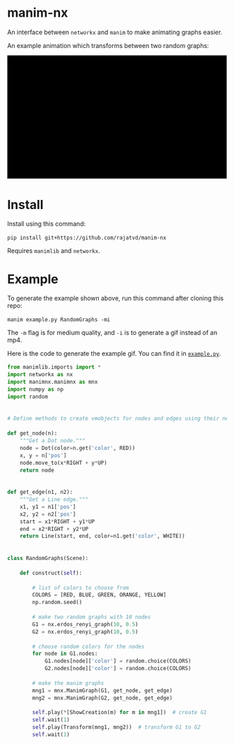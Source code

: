 # manim-nx
An interface between `networkx` and `manim` to make animating graphs easier.

An example animation which transforms between two random graphs:

![](random_graphs.gif)


# Install

Install using this command:

`pip install git+https://github.com/rajatvd/manim-nx`

Requires `manimlib` and `networkx`.

# Example

To generate the example shown above, run this command after cloning this repo:

`manim example.py RandomGraphs -mi`

The `-m` flag is for medium quality, and `-i` is to generate a gif instead of an mp4.


Here is the code to generate the example gif. You can find it in [`example.py`](https://github.com/rajatvd/manim-nx/blob/master/example.py).

```py
from manimlib.imports import *
import networkx as nx
import manimnx.manimnx as mnx
import numpy as np
import random


# Define methods to create vmobjects for nodes and edges using their networkx attributes

def get_node(n):
    """Get a Dot node."""
    node = Dot(color=n.get('color', RED))
    x, y = n['pos']
    node.move_to(x*RIGHT + y*UP)
    return node


def get_edge(n1, n2):
    """Get a Line edge."""
    x1, y1 = n1['pos']
    x2, y2 = n2['pos']
    start = x1*RIGHT + y1*UP
    end = x2*RIGHT + y2*UP
    return Line(start, end, color=n1.get('color', WHITE))


class RandomGraphs(Scene):

    def construct(self):

        # list of colors to choose from
        COLORS = [RED, BLUE, GREEN, ORANGE, YELLOW]
        np.random.seed()

        # make two random graphs with 10 nodes
        G1 = nx.erdos_renyi_graph(10, 0.5)
        G2 = nx.erdos_renyi_graph(10, 0.5)

        # choose random colors for the nodes
        for node in G1.nodes:
            G1.nodes[node]['color'] = random.choice(COLORS)
            G2.nodes[node]['color'] = random.choice(COLORS)

        # make the manim graphs
        mng1 = mnx.ManimGraph(G1, get_node, get_edge)
        mng2 = mnx.ManimGraph(G2, get_node, get_edge)

        self.play(*[ShowCreation(m) for m in mng1])  # create G1
        self.wait(1)
        self.play(Transform(mng1, mng2))  # transform G1 to G2
        self.wait(1)

```
